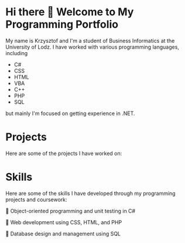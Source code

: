 # Hi there 👋 Welcome to My Programming Portfolio


My name is Krzysztof and I'm a student of Business Informatics at the University of Lodz. I have worked with various programming languages, including 
* C# 
* CSS 
* HTML 
* VBA 
* C++ 
* PHP 
* SQL

but mainly I'm focused on getting experience in .NET.



# Projects

Here are some of the projects I have worked on:


# Skills

Here are some of the skills I have developed through my programming projects and coursework:

:pushpin: Object-oriented programming and unit testing in C#

:pushpin: Web development using CSS, HTML, and PHP

:pushpin: Database design and management using SQL


<!--
**Rastafin/Rastafin** is a ✨ _special_ ✨ repository because its `README.md` (this file) appears on your GitHub profile.

Here are some ideas to get you started:

- 🔭 I’m currently working on ...
- 🌱 I’m currently learning ...
- 👯 I’m looking to collaborate on ...
- 🤔 I’m looking for help with ...
- 💬 Ask me about ...
- 📫 How to reach me: ...
- 😄 Pronouns: ...
- ⚡ Fun fact: ...
-->
